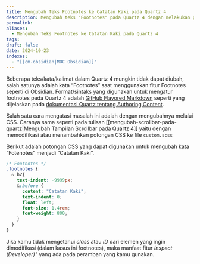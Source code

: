 ```yaml
---
title: Mengubah Teks Footnotes ke Catatan Kaki pada Quartz 4
description: Mengubah teks "Footnotes" pada Quartz 4 dengan melakukan penambahan atau perubahan pada CSS.
permalink: 
aliases:
  - Mengubah Teks Footnotes ke Catatan Kaki pada Quartz 4
tags: 
draft: false
date: 2024-10-23
indexes:
  - "[[cm-obsidian|MOC Obsidian]]"
---
```

Beberapa teks/kata/kalimat dalam Quartz 4 mungkin tidak dapat diubah, salah satunya adalah kata “Footnotes” saat menggunakan fitur Footnotes seperti di Obsidian. Format/sintaks yang digunakan untuk mengatur footnotes pada Quartz 4 adalah [GitHub Flavored Markdown](https://docs.github.com/en/get-started/writing-on-github/getting-started-with-writing-and-formatting-on-github/basic-writing-and-formatting-syntax) seperti yang dijelaskan pada [dokumentasi Quartz tentang Authoring Content](https://quartz.jzhao.xyz/authoring-content).

Salah satu cara mengatasi masalah ini adalah dengan mengubahnya melalui CSS. Caranya sama seperti pada tulisan [[mengubah-scrollbar-pada-quartz|Mengubah Tampilan Scrollbar pada Quartz 4]] yaitu dengan memodifikasi atau menambahkan potongan CSS ke file `custom.scss`

Berikut adalah potongan CSS yang dapat digunakan untuk mengubah kata “Fotenotes” menjadi “Catatan Kaki”. 
```css
/* Footnotes */
.footnotes {
  & h2{
    text-indent: -9999px;
    &:before {
      content: "Catatan Kaki";
      text-indent: 0;
      float: left;
      font-size: 1.4rem;
      font-weight: 800;
    }
  }
}
```


Jika kamu tidak mengetahui *class* atau *ID* dari elemen yang ingin dimodifikasi (dalam kasus ini footnotes), maka manfaat fitur *Inspect (Developer)"* yang ada pada peramban yang kamu gunakan.